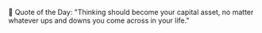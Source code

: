 <!-- start quote -->
💬 Quote of the Day: "Thinking should become your capital asset, no matter whatever ups and downs you come across in your life."
<!-- end quote -->